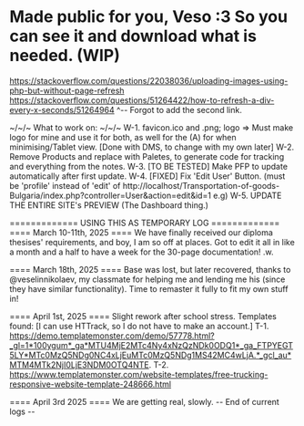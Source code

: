 Made public for you, Veso :3 So you can see it and download what is needed.
(WIP)
====
https://stackoverflow.com/questions/22038036/uploading-images-using-php-but-without-page-refresh
https://stackoverflow.com/questions/51264422/how-to-refresh-a-div-every-x-seconds/51264964
^-- Forgot to add the second link.


~/~/~ What to work on: ~/~/~
W-1. favicon.ico and .png; logo => Must make logo for mine and use it for both, as well for the (A) for when minimising/Tablet view. [Done with DMS, to change with my own later]
W-2. Remove Products and replace with Paletes, to generate code for tracking and everything from the notes.
W-3. [TO BE TESTED] Make PFP to update automatically after first update.
W-4. [FIXED] Fix 'Edit User' Button. (must be 'profile' instead of 'edit' of http://localhost/Transportation-of-goods-Bulgaria/index.php?controller=User&action=edit&id=1 e.g)
W-5. UPDATE THE ENTIRE SITE's PREVIEW (The Dashboard thing.)


============= USING THIS AS TEMPORARY LOG =============
==== March 10-11th, 2025 ====
We have finally received our diploma thesises' requirements, and boy, I am so off at places. Got to edit it all in like a month and a half to have a week for the 30-page documentation! .w.

==== March 18th, 2025 ====
Base was lost, but later recovered, thanks to @veselinnikolaev, my classmate for helping me and lending me his (since they have similar functionality).
Time to remaster it fully to fit my own stuff in!

==== April 1st, 2025 ====
Slight rework after school stress. Templates found: [I can use HTTrack, so I do not have to make an account.]
    T-1. https://demo.templatemonster.com/demo/57778.html?_gl=1*100ygum*_ga*MTU4MjE2MTc4Ny4xNzQzNDk0ODQ1*_ga_FTPYEGT5LY*MTc0MzQ5NDg0NC4xLjEuMTc0MzQ5NDg1MS42MC4wLjA.*_gcl_au*MTM4MTk2NjI0LjE3NDM0OTQ4NTE.
    T-2. https://www.templatemonster.com/website-templates/free-trucking-responsive-website-template-248666.html

==== April 3rd 2025 ====
We are getting real, slowly.
-- End of current logs --
